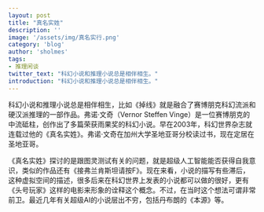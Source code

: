 ```yaml
---
layout: post
title: "真名实姓"
description: ''
image: '/assets/img/真名实行.png'
category: 'blog'
author: 'sholmes'
tags:
- 推理闲谈
twitter_text: "科幻小说和推理小说总是相伴相生。"
introduction: "科幻小说和推理小说总是相伴相生。"
---
```


科幻小说和推理小说总是相伴相生，比如《掉线》就是融合了赛博朋克科幻流派和硬汉派推理的一部作品。弗诺·文奇（Vernor Steffen Vinge）是一位赛博朋克的中流砥柱，创作出了多篇荣获雨果奖的科幻小说。早在2003年，科幻世界杂志就连载过他的《真名实姓》。弗诺·文奇在加州大学圣地亚哥分校读过书，现在定居在圣地亚哥。

《真名实姓》探讨的是跟图灵测试有关的问题，就是超级人工智能能否获得自我意识，类似的作品还有《接弗兰肯斯坦请按F》。现在来看，小说的描写有些滞后，这种虚拟空间的描述，很多后来在科幻世界上发表的小说都可以做的很好，更有《头号玩家》这样的电影来形象的诠释这个概念。不过，在当时这个想法可谓非常前卫。最近几年有关超级AI的小说层出不穷，包括丹布朗的《本源》等。
